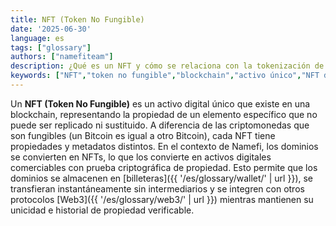 ```yaml
---
title: NFT (Token No Fungible)
date: '2025-06-30'
language: es
tags: ["glossary"]
authors: ["namefiteam"]
description: ¿Qué es un NFT y cómo se relaciona con la tokenización de dominios?
keywords: ["NFT","token no fungible","blockchain","activo único","NFT de dominio"]
---
```


Un **NFT (Token No Fungible)** es un activo digital único que existe en una blockchain, representando la propiedad de un elemento específico que no puede ser replicado ni sustituido. A diferencia de las criptomonedas que son fungibles (un Bitcoin es igual a otro Bitcoin), cada NFT tiene propiedades y metadatos distintos. En el contexto de Namefi, los dominios se convierten en NFTs, lo que los convierte en activos digitales comerciables con prueba criptográfica de propiedad. Esto permite que los dominios se almacenen en [billeteras]({{ '/es/glossary/wallet/' | url }}), se transfieran instantáneamente sin intermediarios y se integren con otros protocolos [Web3]({{ '/es/glossary/web3/' | url }}) mientras mantienen su unicidad e historial de propiedad verificable.